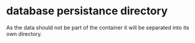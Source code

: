 # database persistance directory

As the data should not be part of the container it will be separated into its own directory.
